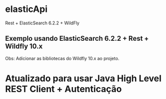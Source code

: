 # elasticApi
Rest + ElasticSearch 6.2.2 + WildFly


## Exemplo usando ElasticSearch 6.2.2 + Rest + Wildfly 10.x
Obs:
Adicionar as bibliotecas do Wildfly 10.x ao projeto.

# Atualizado para usar Java High Level REST Client + Autenticação
